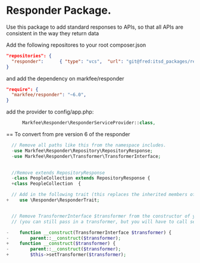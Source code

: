 Responder Package.
========================

Use this package to add standard responses to  APIs, so that all APIs are consistent in the 
way they return data

  Add the following repositores to your root composer.json

  ``` json
  "repositories": {
    "responder":      { "type": "vcs",  "url": "git@fred:itsd_packages/responder.git"     }
  }
  ```
and add the dependency on markfee/responder
  
  ``` json
  "require": {
    "markfee/responder": "~6.0",
  }
  ```

 add the provider to config/app.php:

  ``` php
        Markfee\Responder\ResponderServiceProvider::class,
  ```


== To convert from pre version 6 of the responder

  ``` php
  	// Remove all paths like this from the namespace includes.
  	-use Markfee\Responder\Repository\RepositoryResponse;
	-use Markfee\Responder\Transformer\TransformerInterface;

	
	//Remove extends RepositoryResponse
	-class PeopleCollection extends RepositoryResponse {
	+class PeopleCollection  {

	// Add in the following trait (this replaces the inherited members of the deprecated RepositoryResponse)
+    use \Responder\ResponderTrait;


	// Remove TransformerInterface $transformer from the constructor of your class
	// (you can still pass in a transformer, but you will have to call setTransformer in your constructor)

-    function __construct(TransformerInterface $transformer) {
-        parent::__construct($transformer);
+    function __construct($transformer) {
-        parent::__construct($transformer);
+        $this->setTransformer($transformer);
